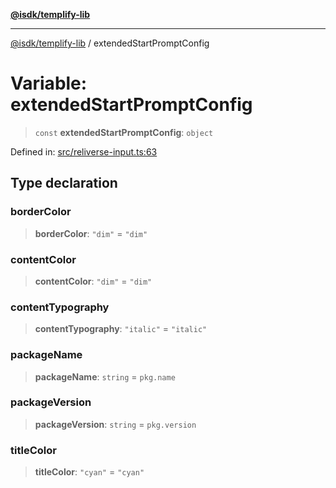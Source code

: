 [**@isdk/templify-lib**](../README.md)

***

[@isdk/templify-lib](../globals.md) / extendedStartPromptConfig

# Variable: extendedStartPromptConfig

> `const` **extendedStartPromptConfig**: `object`

Defined in: [src/reliverse-input.ts:63](https://github.com/isdk/templify-lib.js/blob/70f82ca837a8187ba06b8a8f3c7640f3017f6d6d/src/reliverse-input.ts#L63)

## Type declaration

### borderColor

> **borderColor**: `"dim"` = `"dim"`

### contentColor

> **contentColor**: `"dim"` = `"dim"`

### contentTypography

> **contentTypography**: `"italic"` = `"italic"`

### packageName

> **packageName**: `string` = `pkg.name`

### packageVersion

> **packageVersion**: `string` = `pkg.version`

### titleColor

> **titleColor**: `"cyan"` = `"cyan"`
